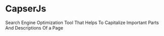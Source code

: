 # CapserJs
Search Engine Optimization Tool That Helps To Capitalize Important Parts And Descriptions Of a Page
